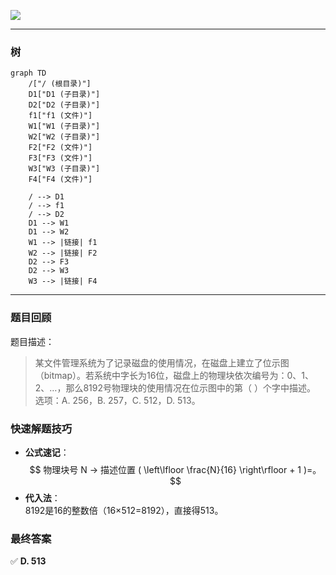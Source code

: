 ![](https://gitee.com/cc0339/photo/raw/master/20250424173827261.png)

---

### 树

```mermaid
graph TD
    /["/ (根目录)"]
    D1["D1 (子目录)"]
    D2["D2 (子目录)"]
    f1["f1 (文件)"]
    W1["W1 (子目录)"]
    W2["W2 (子目录)"]
    F2["F2 (文件)"]
    F3["F3 (文件)"]
    W3["W3 (子目录)"]
    F4["F4 (文件)"]

    / --> D1
    / --> f1
    / --> D2
    D1 --> W1
    D1 --> W2
    W1 --> |链接| f1
    W2 --> |链接| F2
    D2 --> F3
    D2 --> W3
    W3 --> |链接| F4
```

---


### **题目回顾**
题目描述：
> 某文件管理系统为了记录磁盘的使用情况，在磁盘上建立了位示图（bitmap）。若系统中字长为16位，磁盘上的物理块依次编号为：0、1、2、…，那么8192号物理块的使用情况在位示图中的第（ ）个字中描述。  
> 选项：A. 256，B. 257，C. 512，D. 513。

### **快速解题技巧**
- **公式速记**：  
$$
  物理块号 N → 描述位置  ( \left\lfloor \frac{N}{16} \right\rfloor + 1 )=。
$$
- **代入法**：  
  8192是16的整数倍（16×512=8192），直接得513。

### **最终答案**
✅ **D. 513**